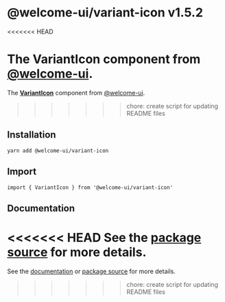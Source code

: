 # @welcome-ui/variant-icon v1.5.2
<<<<<<< HEAD

The VariantIcon component from [@welcome-ui](http://welcome-ui.com).
=======
  
The **[VariantIcon](http://welcome-ui.com/components/variant-icon)** component from [@welcome-ui](http://welcome-ui.com).
>>>>>>> chore: create script for updating README files

## Installation

    yarn add @welcome-ui/variant-icon

## Import

    import { VariantIcon } from '@welcome-ui/variant-icon'

## Documentation

<<<<<<< HEAD
See the  [package source](https://github.com/WTTJ/welcome-ui/tree/v1.5.2/packages/VariantIcon) for more details.
=======
See the [documentation](http://welcome-ui.com/components/variant-icon) or [package source](https://github.com/WTTJ/welcome-ui/tree/v1.5.2/packages/VariantIcon) for more details.
>>>>>>> chore: create script for updating README files
